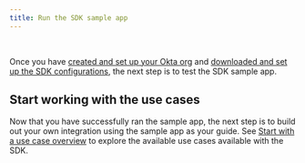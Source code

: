 ```yaml
---
title: Run the SDK sample app
---
```

<div class="oie-embedded-sdk">

<ApiLifecycle access="ie" /><br>

<StackSelector class="cleaner-selector"/>

Once you have
[created and set up your Okta org](/docs/guides/oie-embedded-common-org-setup/aspnet/main/)
and
[downloaded and set up the SDK configurations](/docs/guides/oie-embedded-common-download-setup-app/aspnet/main/), the next step is to test the SDK sample app.

<StackSelector snippet="testapp" noSelector />

## Start working with the use cases

Now that you have successfully ran the sample app, the next step is to build out your
own integration using the sample app as your guide. See
[Start with a use case overview](/docs/guides/oie-embedded-sdk-use-cases/aspnet/oie-embedded-sdk-use-case-overview/) to explore the available use cases available with
the SDK.

</div>
